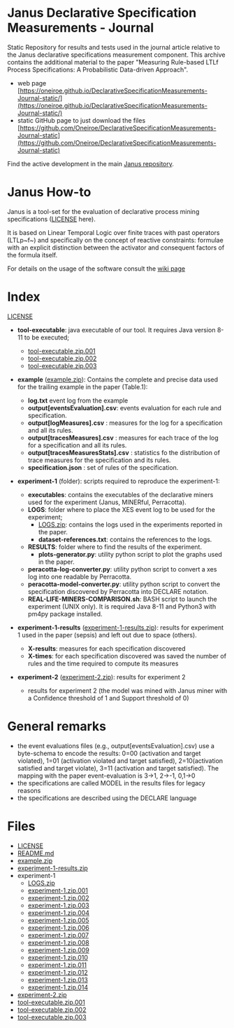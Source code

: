 # Janus Declarative Specification Measurements - Journal
Static Repository for results and tests used in the journal article relative to the Janus declarative specifications measurement component. This archive contains the additional material to the paper "Measuring Rule-based LTLf Process Specifications: A Probabilistic Data-driven Approach".
 
 * web page [https://oneiroe.github.io/DeclarativeSpecificationMeasurements-Journal-static/](https://oneiroe.github.io/DeclarativeSpecificationMeasurements-Journal-static/)
 * static GitHub page to just download the files [https://github.com/Oneiroe/DeclarativeSpecificationMeasurements-Journal-static](https://github.com/Oneiroe/DeclarativeSpecificationMeasurements-Journal-static)

Find the active development in the main [Janus repository](https://github.com/Oneiroe/Janus).

Janus How-to
=========================
Janus is a tool-set for the evaluation of declarative process mining specifications ([LICENSE](https://github.com/Oneiroe/MINERful/blob/master/LICENSE) here).

It is based on Linear Temporal Logic over finite traces with past operators (LTLp~f~) and specifically on the concept  of reactive constraints: formulae with an explicit distinction between the activator and consequent factors of the formula itself.

For details on the usage of the software consult the [wiki page](https://github.com/Oneiroe/Janus/wiki)

Index
=========================

[LICENSE](.\LICENSE)

* **tool-executable**: java executable of our tool. It requires Java version 8-11 to be executed;
  * [tool-executable.zip.001](.\tool-executable.zip.001)
  * [tool-executable.zip.002](.\tool-executable.zip.002)
  * [tool-executable.zip.003](.\tool-executable.zip.003)
* **example** ([example.zip](.\example.zip)): Contains the complete and precise data used for the trailing example in the paper (Table.1):
  * **log.txt** event log from the example
  * **output[eventsEvaluation].csv**: events evaluation for each rule and specification. 
  * **output[logMeasures].csv** : measures for the log for a specification and all its rules.
  * **output[tracesMeasures].csv** : measures for each trace of the log for a specification and all its rules.
  * **output[tracesMeasuresStats].csv** : statistics fo the distribution of trace measures for the specification and its rules.
  * **specification.json** : set of rules of the specification.
* **experiment-1** (folder): scripts required to reproduce the experiment-1:
    * **executables**: contains the executables of the declarative miners used for the experiment (Janus, MINERful, Perracotta).
    * **LOGS**: folder where to place the XES event log to be used for the experiment; 
    	* [LOGS.zip](.\experiment-1\LOGS.zip): contains the logs used in the experiments reported in the paper.
    	* **dataset-references.txt**: contains the references to the logs. 
    * **RESULTS**: folder where to find the results of the experiment.
    	* **plots-generator.py**: utility python script to plot the graphs used in the paper.
    * **peracotta-log-converter.py**: utility python script to convert a xes log into one readable by Perracotta.
    * **peracotta-model-converter.py**: utility python script to convert the specification discovered by Perracotta into DECLARE notation.
    * **REAL-LIFE-MINERS-COMPARISON.sh**: BASH script to launch the experiment (UNIX only). It is required Java 8-11 and Python3 with pm4py package installed.
* **experiment-1-results** ([experiment-1-results.zip](.\experiment-1-results.zip)): results for experiment 1 used in the paper (sepsis) and left out due to space (others).
  * **X-results**: measures for each specification discovered
  * **X-times**: for each specification discovered was saved the number of rules and the time required to compute its measures

* **experiment-2** ([experiment-2.zip](.\experiment-2.zip)): results for experiment 2
	* results for experiment 2 (the model was mined with Janus miner with a Confidence threshold of 1 and Support threshold of 0)

General remarks
=========================
- the event evaluations files (e.g., output[eventsEvaluation].csv) use a byte-schema to encode the results:  0=00 (activation and target violated), 1=01 (activation violated and target satisfied), 2=10(activation satisfied and target violate), 3=11 (activation and target satisfied). The mapping with the paper event-evaluation is 3->1, 2->-1, 0,1->0
- the specifications are called MODEL in the results files for legacy reasons
- the specifications are described using the DECLARE language

Files
=========================
<!-- filetree -->

 - [LICENSE](.\LICENSE)
 - [README.md](.\README.md)
 - [example.zip](.\example.zip)
 - [experiment-1-results.zip](.\experiment-1-results.zip)
 - experiment-1
 	- [LOGS.zip](.\experiment-1\LOGS.zip)
 	- [experiment-1.zip.001](.\experiment-1\experiment-1.zip.001)
 	- [experiment-1.zip.002](.\experiment-1\experiment-1.zip.002)
 	- [experiment-1.zip.003](.\experiment-1\experiment-1.zip.003)
 	- [experiment-1.zip.004](.\experiment-1\experiment-1.zip.004)
 	- [experiment-1.zip.005](.\experiment-1\experiment-1.zip.005)
 	- [experiment-1.zip.006](.\experiment-1\experiment-1.zip.006)
 	- [experiment-1.zip.007](.\experiment-1\experiment-1.zip.007)
 	- [experiment-1.zip.008](.\experiment-1\experiment-1.zip.008)
 	- [experiment-1.zip.009](.\experiment-1\experiment-1.zip.009)
 	- [experiment-1.zip.010](.\experiment-1\experiment-1.zip.010)
 	- [experiment-1.zip.011](.\experiment-1\experiment-1.zip.011)
 	- [experiment-1.zip.012](.\experiment-1\experiment-1.zip.012)
 	- [experiment-1.zip.013](.\experiment-1\experiment-1.zip.013)
 	- [experiment-1.zip.014](.\experiment-1\experiment-1.zip.014)
 - [experiment-2.zip](.\experiment-2.zip)
 - [tool-executable.zip.001](.\tool-executable.zip.001)
 - [tool-executable.zip.002](.\tool-executable.zip.002)
 - [tool-executable.zip.003](.\tool-executable.zip.003)

<!-- filetreestop -->
